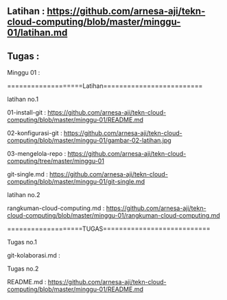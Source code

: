 ## Latihan : https://github.com/arnesa-aji/tekn-cloud-computing/blob/master/minggu-01/latihan.md
## Tugas : 


Minggu 01 :

===================Latihan=========================

latihan no.1

01-install-git : https://github.com/arnesa-aji/tekn-cloud-computing/blob/master/minggu-01/README.md

02-konfigurasi-git : https://github.com/arnesa-aji/tekn-cloud-computing/blob/master/minggu-01/gambar-02-latihan.jpg

03-mengelola-repo : https://github.com/arnesa-aji/tekn-cloud-computing/tree/master/minggu-01

git-single.md : https://github.com/arnesa-aji/tekn-cloud-computing/blob/master/minggu-01/git-single.md


latihan no.2

rangkuman-cloud-computing.md : https://github.com/arnesa-aji/tekn-cloud-computing/blob/master/minggu-01/rangkuman-cloud-computing.md



===================TUGAS===========================

Tugas no.1

git-kolaborasi.md : 


Tugas no.2 

README.md : https://github.com/arnesa-aji/tekn-cloud-computing/blob/master/minggu-01/README.md
